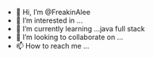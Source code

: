 - 👋 Hi, I’m @FreakinAlee
- 👀 I’m interested in ...
- 🌱 I’m currently learning ...java full stack 
- 💞️ I’m looking to collaborate on ...
- 📫 How to reach me ...

<!---
FreakinAlee/FreakinAlee is a ✨ special ✨ repository because its `README.md` (this file) appears on your GitHub profile.
You can click the Preview link to take a look at your changes.
--->
